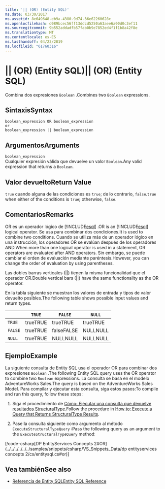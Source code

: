 ```yaml
---
title: '|| (OR) (Entity SQL)'
ms.date: 03/30/2017
ms.assetid: 8e649648-eb9a-4380-9d74-36e62260628c
ms.openlocfilehash: d089bcec56ff13ddcd5250a63aee6a00d0c3ef11
ms.sourcegitcommit: 9b552addadfb57fab0b9e7852ed4f1f1b8a42f8e
ms.translationtype: MT
ms.contentlocale: es-ES
ms.lasthandoff: 04/23/2019
ms.locfileid: "61760316"
---
```

# <a name="-or-entity-sql"></a><span data-ttu-id="68d6b-102">|| (OR) (Entity SQL)</span><span class="sxs-lookup"><span data-stu-id="68d6b-102">|| (OR) (Entity SQL)</span></span>
<span data-ttu-id="68d6b-103">Combina dos expresiones `Boolean` .</span><span class="sxs-lookup"><span data-stu-id="68d6b-103">Combines two `Boolean` expressions.</span></span>  
  
## <a name="syntax"></a><span data-ttu-id="68d6b-104">Sintaxis</span><span class="sxs-lookup"><span data-stu-id="68d6b-104">Syntax</span></span>  
  
```  
boolean_expression OR boolean_expression  
or   
boolean_expression || boolean_expression  
```  
  
## <a name="arguments"></a><span data-ttu-id="68d6b-105">Argumentos</span><span class="sxs-lookup"><span data-stu-id="68d6b-105">Arguments</span></span>  
 `boolean_expression`  
 <span data-ttu-id="68d6b-106">Cualquier expresión válida que devuelve un valor `Boolean`.</span><span class="sxs-lookup"><span data-stu-id="68d6b-106">Any valid expression that returns a `Boolean`.</span></span>  
  
## <a name="return-value"></a><span data-ttu-id="68d6b-107">Valor devuelto</span><span class="sxs-lookup"><span data-stu-id="68d6b-107">Return Value</span></span>  
 <span data-ttu-id="68d6b-108">`true` cuando alguna de las condiciones es `true`; de lo contrario, `false`.</span><span class="sxs-lookup"><span data-stu-id="68d6b-108">`true` when either of the conditions is `true`; otherwise, `false`.</span></span>  
  
## <a name="remarks"></a><span data-ttu-id="68d6b-109">Comentarios</span><span class="sxs-lookup"><span data-stu-id="68d6b-109">Remarks</span></span>  
 <span data-ttu-id="68d6b-110">OR es un operador lógico de [!INCLUDE[esql](../../../../../../includes/esql-md.md)] .</span><span class="sxs-lookup"><span data-stu-id="68d6b-110">OR is an [!INCLUDE[esql](../../../../../../includes/esql-md.md)] logical operator.</span></span> <span data-ttu-id="68d6b-111">Se usa para combinar dos condiciones.</span><span class="sxs-lookup"><span data-stu-id="68d6b-111">It is used to combine two conditions.</span></span> <span data-ttu-id="68d6b-112">Cuando se utiliza más de un operador lógico en una instrucción, los operadores OR se evalúan después de los operadores AND.</span><span class="sxs-lookup"><span data-stu-id="68d6b-112">When more than one logical operator is used in a statement, OR operators are evaluated after AND operators.</span></span> <span data-ttu-id="68d6b-113">Sin embargo, se puede cambiar el orden de evaluación mediante paréntesis.</span><span class="sxs-lookup"><span data-stu-id="68d6b-113">However, you can change the order of evaluation by using parentheses.</span></span>  
  
 <span data-ttu-id="68d6b-114">Las dobles barras verticales (&#124;&#124;) tienen la misma funcionalidad que el operador OR.</span><span class="sxs-lookup"><span data-stu-id="68d6b-114">Double vertical bars (&#124;&#124;) have the same functionality as the OR operator.</span></span>  
  
 <span data-ttu-id="68d6b-115">En la tabla siguiente se muestran los valores de entrada y tipos de valor devuelto posibles.</span><span class="sxs-lookup"><span data-stu-id="68d6b-115">The following table shows possible input values and return types.</span></span>  
  
||`TRUE`|`FALSE`|`NULL`|  
|-|------------|-------------|------------|  
|`TRUE`|<span data-ttu-id="68d6b-116">true</span><span class="sxs-lookup"><span data-stu-id="68d6b-116">TRUE</span></span>|<span data-ttu-id="68d6b-117">true</span><span class="sxs-lookup"><span data-stu-id="68d6b-117">TRUE</span></span>|<span data-ttu-id="68d6b-118">true</span><span class="sxs-lookup"><span data-stu-id="68d6b-118">TRUE</span></span>|  
|`FALSE`|<span data-ttu-id="68d6b-119">true</span><span class="sxs-lookup"><span data-stu-id="68d6b-119">TRUE</span></span>|<span data-ttu-id="68d6b-120">false</span><span class="sxs-lookup"><span data-stu-id="68d6b-120">FALSE</span></span>|<span data-ttu-id="68d6b-121">NULL</span><span class="sxs-lookup"><span data-stu-id="68d6b-121">NULL</span></span>|  
|`NULL`|<span data-ttu-id="68d6b-122">true</span><span class="sxs-lookup"><span data-stu-id="68d6b-122">TRUE</span></span>|<span data-ttu-id="68d6b-123">NULL</span><span class="sxs-lookup"><span data-stu-id="68d6b-123">NULL</span></span>|<span data-ttu-id="68d6b-124">NULL</span><span class="sxs-lookup"><span data-stu-id="68d6b-124">NULL</span></span>|  
  
## <a name="example"></a><span data-ttu-id="68d6b-125">Ejemplo</span><span class="sxs-lookup"><span data-stu-id="68d6b-125">Example</span></span>  
 <span data-ttu-id="68d6b-126">La siguiente consulta de Entity SQL usa el operador OR para combinar dos expresiones `Boolean` .</span><span class="sxs-lookup"><span data-stu-id="68d6b-126">The following Entity SQL query uses the OR operator to combine two `Boolean` expressions.</span></span> <span data-ttu-id="68d6b-127">La consulta se basa en el modelo AdventureWorks Sales.</span><span class="sxs-lookup"><span data-stu-id="68d6b-127">The query is based on the AdventureWorks Sales Model.</span></span> <span data-ttu-id="68d6b-128">Para compilar y ejecutar esta consulta, siga estos pasos:</span><span class="sxs-lookup"><span data-stu-id="68d6b-128">To compile and run this query, follow these steps:</span></span>  
  
1. <span data-ttu-id="68d6b-129">Siga el procedimiento de [Cómo: Ejecutar una consulta que devuelve resultados StructuralType](../../../../../../docs/framework/data/adonet/ef/how-to-execute-a-query-that-returns-structuraltype-results.md).</span><span class="sxs-lookup"><span data-stu-id="68d6b-129">Follow the procedure in [How to: Execute a Query that Returns StructuralType Results](../../../../../../docs/framework/data/adonet/ef/how-to-execute-a-query-that-returns-structuraltype-results.md).</span></span>  
  
2. <span data-ttu-id="68d6b-130">Pase la consulta siguiente como argumento al método `ExecuteStructuralTypeQuery` :</span><span class="sxs-lookup"><span data-stu-id="68d6b-130">Pass the following query as an argument to the `ExecuteStructuralTypeQuery` method:</span></span>  
  
 [!code-csharp[DP EntityServices Concepts 2#OR](../../../../../../samples/snippets/csharp/VS_Snippets_Data/dp entityservices concepts 2/cs/entitysql.cs#or)]  
  
## <a name="see-also"></a><span data-ttu-id="68d6b-131">Vea también</span><span class="sxs-lookup"><span data-stu-id="68d6b-131">See also</span></span>

- [<span data-ttu-id="68d6b-132">Referencia de Entity SQL</span><span class="sxs-lookup"><span data-stu-id="68d6b-132">Entity SQL Reference</span></span>](../../../../../../docs/framework/data/adonet/ef/language-reference/entity-sql-reference.md)
